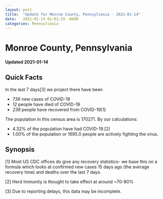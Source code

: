 ```yaml
---
layout: post
title:  "Update for Monroe County, Pennsylvania - 2021-01-14"
date:   2021-01-14 01:01:29 -0600
categories: Pennsylvania
---
```


# Monroe County, Pennsylvania
#### Updated 2021-01-14

## Quick Facts

In the last 7 days[3] we project there have been
- *736* new cases of COVID-19
- *12* people have died of COVID-19
- *238* people have recovered from COVID-19[1]

The population in this census area is 170271. By our calculations:
- 4.32% of the population have had COVID-19.[2]
- 1.00% of the population or 1695.0 people are actively fighting the virus.

## Synopsis




[1] Most US CDC offices do give any recovery statistics- we base this on a formula which looks at confirmed new cases
15 days ago (the average recovery time) and deaths over the last 7 days.

[2] Herd Immunity is thought to take effect at around ~70-80%

[3] Due to reporting delays, this data may be incomplete.
 
    